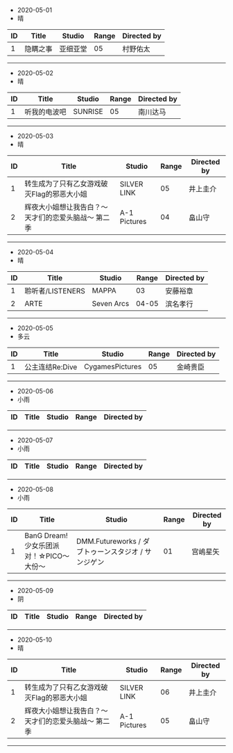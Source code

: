- 2020-05-01
- 晴


ID|Title|Studio|Range|Directed by
---|---|---|---|---
1|隐瞒之事|亚细亚堂|05|村野佑太|

> 

---
- 2020-05-02
- 晴


ID|Title|Studio|Range|Directed by
---|---|---|---|---
1|听我的电波吧|SUNRISE|05|南川达马|

> 

---

- 2020-05-03
- 晴

ID|Title|Studio|Range|Directed by
---|---|---|---|---
1|转生成为了只有乙女游戏破灭Flag的邪恶大小姐|SILVER LINK|05|井上圭介
2|辉夜大小姐想让我告白？～天才们的恋爱头脑战～ 第二季|A-1 Pictures|04|畠山守|

>

---

- 2020-05-04
- 晴

ID|Title|Studio|Range|Directed by
---|---|---|---|---
1|聆听者/LISTENERS|MAPPA|03|安藤裕章|
2|ARTE|Seven Arcs|04-05|滨名孝行

>

---

- 2020-05-05
- 多云

ID|Title|Studio|Range|Directed by
---|---|---|---|---
1|公主连结Re:Dive|CygamesPictures|05|金崎贵臣|

>
---

- 2020-05-06
- 小雨

ID|Title|Studio|Range|Directed by
---|---|---|---|---

>
---

- 2020-05-07
- 小雨

ID|Title|Studio|Range|Directed by
---|---|---|---|---

>
---

- 2020-05-08
- 小雨

ID|Title|Studio|Range|Directed by
---|---|---|---|---
1|BanG Dream! 少女乐团派对！☆PICO～大份～|DMM.Futureworks / ダブトゥーンスタジオ / サンジゲン|01|宫嶋星矢|

>
---

- 2020-05-09
- 阴

ID|Title|Studio|Range|Directed by
---|---|---|---|---

>
---
- 2020-05-10
- 晴

ID|Title|Studio|Range|Directed by
---|---|---|---|---
1|转生成为了只有乙女游戏破灭Flag的邪恶大小姐|SILVER LINK|06|井上圭介
2|辉夜大小姐想让我告白？～天才们的恋爱头脑战～ 第二季|A-1 Pictures|05|畠山守|

>

---